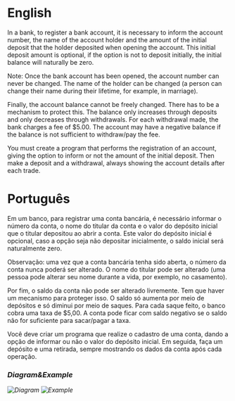 # English
In a bank, to register a bank account, it is necessary to inform the account number, the name of the account holder and the amount of the initial deposit that the holder deposited when opening the account. This initial deposit amount is optional, if the option is not to deposit initially, the initial balance will naturally be zero.

Note: Once the bank account has been opened, the account number can never be changed. The name of the holder can be changed (a person can change their name during their lifetime, for example, in marriage).

Finally, the account balance cannot be freely changed. There has to be a mechanism to protect this. The balance only increases through deposits and only decreases through withdrawals. For each withdrawal made, the bank charges a fee of $5.00. The account may have a negative balance if the balance is not sufficient to withdraw/pay the fee.

You must create a program that performs the registration of an account, giving the option to inform or not the amount of the initial deposit. Then make a deposit and a withdrawal, always showing the account details after each trade.

# Português
Em um banco, para registrar uma conta bancária, é necessário informar o número da conta, o nome do titular da conta e o valor do depósito inicial que o titular depositou ao abrir a conta. Este valor do depósito inicial é opcional, caso a opção seja não depositar inicialmente, o saldo inicial será naturalmente zero.

Observação: uma vez que a conta bancária tenha sido aberta, o número da conta nunca poderá ser alterado. O nome do titular pode ser alterado (uma pessoa pode alterar seu nome durante a vida, por exemplo, no casamento).

Por fim, o saldo da conta não pode ser alterado livremente. Tem que haver um mecanismo para proteger isso. O saldo só aumenta por meio de depósitos e só diminui por meio de saques. Para cada saque feito, o banco cobra uma taxa de $5,00. A conta pode ficar com saldo negativo se o saldo não for suficiente para sacar/pagar a taxa.

Você deve criar um programa que realize o cadastro de uma conta, dando a opção de informar ou não o valor do depósito inicial. Em seguida, faça um depósito e uma retirada, sempre mostrando os dados da conta após cada operação.

### <i/>Diagram&Example
![Diagram](https://github.com/gabriel-asevedo/java-exercises/blob/main/Exercises/005/bank/assets/bank1.png) ![Example](https://github.com/gabriel-asevedo/java-exercises/blob/main/Exercises/005/bank/assets/bank2.png)
